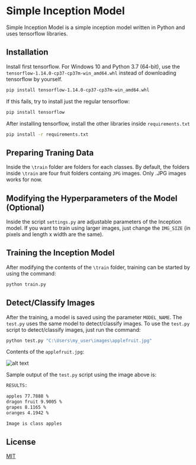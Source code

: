 # Simple Inception Model

Simple Inception Model is a simple inception model written in Python and uses tensorflow libraries.

## Installation

Install first tensorflow. For Windows 10 and Python 3.7 (64-bit), use the `tensorflow-1.14.0-cp37-cp37m-win_amd64.whl` instead of downloading tensorflow by yourself.

```bash
pip install tensorflow-1.14.0-cp37-cp37m-win_amd64.whl
```

If this fails, try to install just the regular tensorflow:

```bash
pip install tensorflow
```

After installing tensorflow, install the other libraries inside `requirements.txt`

```bash
pip install -r requirements.txt
```

## Preparing Traning Data

Inside the `\train` folder are folders for each classes. By default, the folders inside `\train` are four fruit folders containg `JPG` images. Only .JPG images works for now.

## Modifying the Hyperparameters of the Model (Optional)

Inside the script `settings.py` are adjustable parameters of the Inception model. If you want to train using larger images, just change the `IMG_SIZE` (in pixels and length x width are the same).

## Training the Inception Model

After modifying the contents of the `\train` folder, training can be started by using the command:

```bash
python train.py
```

## Detect/Classify Images

After the training, a model is saved using the parameter `MODEL_NAME`. The `test.py` uses the same model to detect/classify images. To use the `test.py` script to detect/classify images, just run the command:

```bash
python test.py "C:\Users\my_user\images\applefruit.jpg"
```

Contents of the `applefruit.jpg`:

![alt text](https://cdn.hswstatic.com/gif/johnny-appleseed-america-1.jpg)

Sample output of the `test.py` script using the image above is:

```bash
RESULTS:

apples 77.7888 %
dragon fruit 9.9005 %
grapes 8.1165 %
oranges 4.1942 %

Image is class apples
```

## License
[MIT](https://choosealicense.com/licenses/mit/)